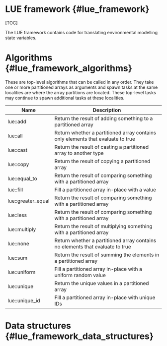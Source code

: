 # LUE framework  {#lue_framework}

[TOC]


The LUE framework contains code for translating environmental modelling
state variables.


# Algorithms  {#lue_framework_algorithms}
These are top-level algorithms that can be called in any order. They
take one or more partitioned arrays as arguments and spawn tasks at the
same localities are where the array partitions are located. These
top-level tasks may continue to spawn additional tasks at these
localities.

Name   | Description
-------|------------
lue::add | Return the result of adding something to a partitioned array
lue::all | Return whether a partitioned array contains only elements that evaluate to true
lue::cast | Return the result of casting a partitioned array to another type
lue::copy | Return the result of copying a partitioned array
lue::equal_to | Return the result of comparing something with a partitioned array
lue::fill | Fill a partitioned array in-place with a value
lue::greater_equal | Return the result of comparing something with a partitioned array
lue::less | Return the result of comparing something with a partitioned array
lue::multiply | Return the result of multiplying something with a partitioned array
lue::none | Return whether a partitioned array contains no elements that evaluate to true
lue::sum | Return the result of summing the elements in a partitioned array
lue::uniform | Fill a partitioned array in-place with a uniform random value
lue::unique | Return the unique values in a partitioned array
lue::unique_id | Fill a partitioned array in-place with unique IDs


# Data structures  {#lue_framework_data_structures}


